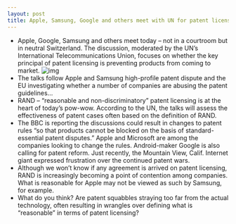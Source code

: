 ```yaml
---
layout: post
title: Apple, Samsung, Google and others meet with UN for patent licensing pow-wow
---
```

* Apple, Google, Samsung and others meet today – not in a courtroom but in neutral Switzerland. The discussion, moderated by the UN’s International Telecommunications Union, focuses on whether the key principal of patent licensing is preventing products from coming to market.
![img](http://media.idownloadblog.com/wp-content/uploads/2011/11/iphone-display-patent-office.jpg)
* The talks follow Apple and Samsung high-profile patent dispute and the EU investigating whether a number of companies are abusing the patent guidelines…
* RAND – “reasonable and non-discriminatory” patent licensing is at the heart of today’s pow-wow. According to the UN, the talks will assess the effectiveness of patent cases often based on the definition of RAND.
* The BBC is reporting the discussions could result in changes to patent rules “so that products cannot be blocked on the basis of standard-essential patent disputes.” Apple and Microsoft are among the companies looking to change the rules. Android-maker Google is also calling for patent reform. Just recently, the Mountain View, Calif. Internet giant expressed frustration over the continued patent wars.
* Although we won’t know if any agreement is arrived on patent licensing, RAND is increasingly becoming a point of contention among companies. What is reasonable for Apple may not be viewed as such by Samsung, for example.
* What do you think? Are patent squabbles straying too far from the actual technology, often resulting in wrangles over defining what is “reasonable” in terms of patent licensing?

